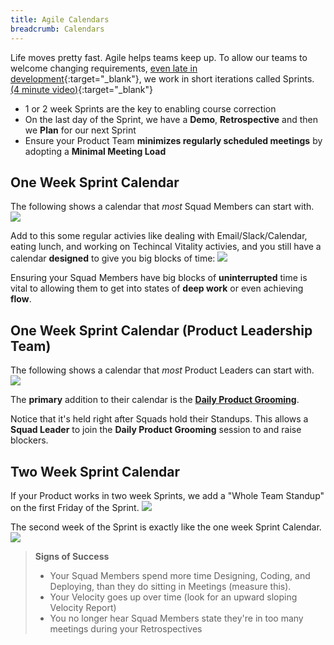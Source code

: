 ```yaml
---
title: Agile Calendars
breadcrumb: Calendars
---
```

Life moves pretty fast. Agile helps teams keep up. To allow our teams to welcome changing requirements, [even late in development](http://www.agilemanifesto.org/principles.html){:target="_blank"}, we work in short iterations called Sprints. [(4 minute video)](http://agileacademy.w3ibm.mybluemix.net/standalone/iteration_zero/){:target="_blank"}

- 1 or 2 week Sprints are the key to enabling course correction
- On the last day of the Sprint, we have a **Demo**, **Retrospective** and then we **Plan** for our next Sprint
- Ensure your Product Team **minimizes regularly scheduled meetings** by adopting a **Minimal Meeting Load**

## One Week Sprint Calendar

The following shows a calendar that _most_ Squad Members can start with.
<img src="https://pages.github.ibm.com/watson-health-playbook/resources/images/agileplaybook/calendar-01.png">

Add to this some regular activies like dealing with Email/Slack/Calendar, eating lunch, and working on Techincal Vitality activies, and you still have a calendar **designed** to give you big blocks of time:
<img src="https://pages.github.ibm.com/watson-health-playbook/resources/images/agileplaybook/calendar-02.png">

Ensuring your Squad Members have big blocks of **uninterrupted** time is vital to allowing them to get into states of **deep work** or even achieving **flow**.

## One Week Sprint Calendar (Product Leadership Team)

The following shows a calendar that _most_ Product Leaders can start with.
<img src="https://pages.github.ibm.com/watson-health-playbook/resources/images/agileplaybook/calendar-03.png">

The **primary** addition to their calendar is the [**Daily Product Grooming**](../product-grooming).

Notice that it's held right after Squads hold their Standups. This allows a **Squad Leader** to join the **Daily Product Grooming** session to and raise blockers.

## Two Week Sprint Calendar

If your Product works in two week Sprints, we add a "Whole Team Standup" on the first Friday of the Sprint.
<img src="https://pages.github.ibm.com/watson-health-playbook/resources/images/agileplaybook/calendar-04.png">

The second week of the Sprint is exactly like the one week Sprint Calendar.
<img src="https://pages.github.ibm.com/watson-health-playbook/resources/images/agileplaybook/calendar-02.png">

> **Signs of Success**
> * Your Squad Members spend more time Designing, Coding, and Deploying, than they do sitting in Meetings (measure this).
> * Your Velocity goes up over time (look for an upward sloping Velocity Report)
> * You no longer hear Squad Members state they're in too many meetings during your Retrospectives
